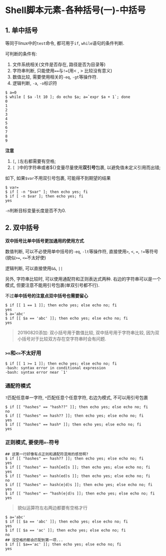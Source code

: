 # Shell脚本元素-各种括号(一)-中括号

## 1. 单中括号

等同于linux中的`test`命令, 都可用于`if`, `while`语句的条件判断. 

可判断的条件有:

1. 文件系统相关(文件是否存在, 路径是否为目录等)
2. 字符串判断, 只能使用`==`与`!=`(用< , > 比较没有意义)
3. 数值比较, 需要使用相关的`-eq`, `-gt`等操作符.
4. 逻辑判断, `-a`, `-o`标识符

```
$ a=0
$ while [ $a -lt 10 ]; do echo $a; a=`expr $a + 1`; done
0
1
2
3
4
5
6
7
8
9
```

**注意**

1. `[`, `]`左右都需要有空格;
2. `[ ]`中的字符串或者${}变量尽量使用**双引号**包裹, 以避免值未定义引用而出错;

如下, 如果`$var`不用双引号包裹, 可能得不到期望的结果

```
$ var=
$ if [ -n "$var" ]; then echo yes; fi
$ if [ -n $var ]; then echo yes; fi
yes
```

`-n`判断目标变量长度是否不为0.

## 2. 双中括号

**双中括号比单中括号更加通用的使用方式**.

数值判断, 可以不必使用单中括号的`-eq`, `-lt`等操作符, 直接使用`>`, `<`, `=`, `!=`等符号(貌似`>=`, `<=`不太好使)

逻辑判断, 可以直接使用`&&`, `||`

另外, 字符串比较时, 可以使用通配符和正则表达式两种. 右边的字符串可以是一个模式, 但要注意不能用引号包裹(单双引号都不行).

不过**单中括号的注意点双中括号也需要留心**

```
$ if [[ 1 == 1 ]]; then echo yes; else echo no; fi
yes
$ a='abc'
$ if [[ $a == 'abc' ]]; then echo yes; else echo no; fi
yes
```

> 20190820添加: 双小括号用于数值比较, 双中括号用于字符串比较, 因为双小括号对于比较双方存在空字符串时会有问题.

### `>=`和`<=`不太好用

```
$ if [[ 1 >= 1 ]]; then echo yes; else echo no; fi
-bash: syntax error in conditional expression
-bash: syntax error near `1'
```

### 通配符模式

`?`匹配任意单一字符, `*`匹配任意个任意字符, 右边为模式, 不可以用引号包裹

```
$ if [[ "hashes" == "hash??" ]]; then echo yes; else echo no; fi
no
$ if [[ "hashes" == hash?? ]]; then echo yes; else echo no; fi
yes
$ if [[ "hashes" == hash* ]]; then echo yes; else echo no; fi
yes
```

### 正则模式, 要使用`=~`符号

```
## 这第一行好像有点正则和通配符混用的感觉啊?
$ if [[ "hashes" =~ hash?? ]]; then echo yes; else echo no; fi
yes
$ if [[ "hashes" =~ hash[ed]s ]]; then echo yes; else echo no; fi
yes
$ if [[ "hashes" =~ hash(ed)s ]]; then echo yes; else echo no; fi
no
$ if [[ "hashes" =~ hash(e|d)s ]]; then echo yes; else echo no; fi
yes
$ if [[ "hashes" =~ ^hash(e|d)s ]]; then echo yes; else echo no; fi
yes
```

> 貌似运算符左右两边都要有空格才行

```
$ a='abc'
$ if [[ $a == 'abc' ]]; then echo yes; else echo no; fi
yes
$ if [[ $a == 'ac' ]]; then echo yes; else echo no; fi
no
## 没空格的都会匹配到第一项...
$ if [[ $a=='ac' ]]; then echo yes; else echo no; fi
yes
```